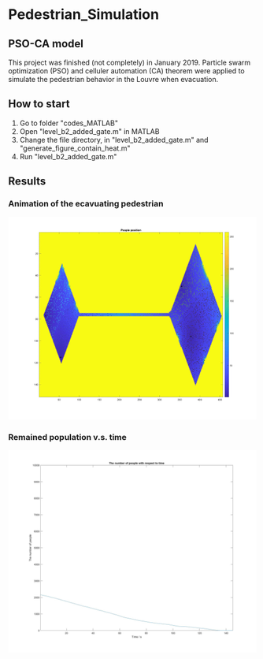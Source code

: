 # Pedestrian_Simulation

## PSO-CA model
This project was finished (not completely) in January 2019. Particle swarm optimization (PSO) and celluler automation (CA) theorem were applied to simulate the pedestrian behavior in the Louvre when evacuation.

## How to start
 1. Go to folder "codes_MATLAB"
 2. Open "level_b2_added_gate.m" in MATLAB
 3. Change the file directory, in "level_b2_added_gate.m" and "generate_figure_contain_heat.m"
 4. Run "level_b2_added_gate.m"

## Results
### Animation of the ecavuating pedestrian
![image](distribution.gif)
### Remained population v.s. time
![image](number_of_people.jpg)
